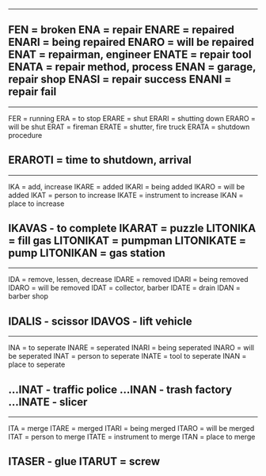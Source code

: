 -----
FEN = broken
ENA = repair
ENARE = repaired
ENARI = being repaired
ENARO = will be repaired
ENAT = repairman, engineer
ENATE = repair tool
ENATA = repair method, process
ENAN = garage, repair shop
ENASI = repair success
ENANI = repair fail
------

-----
FER = running
ERA = to stop
ERARE = shut
ERARI = shutting down
ERARO = will be shut
ERAT = fireman
ERATE = shutter, fire truck
ERATA = shutdown procedure

ERAROTI = time to shutdown, arrival
------

-----
IKA = add, increase
IKARE = added
IKARI = being added
IKARO = will be added
IKAT = person to increase
IKATE = instrument to increase
IKAN = place to increase

IKAVAS - to complete
IKARAT = puzzle
LITONIKA = fill gas
LITONIKAT = pumpman
LITONIKATE = pump
LITONIKAN = gas station
------

-----
IDA = remove, lessen, decrease
IDARE = removed
IDARI = being removed
IDARO = will be removed
IDAT = collector, barber
IDATE = drain
IDAN = barber shop

IDALIS - scissor
IDAVOS - lift vehicle
------

-----
INA = to seperate
INARE = seperated
INARI = being seperated
INARO = will be seperated
INAT = person to seperate
INATE = tool to seperate
INAN = place to seperate

...INAT - traffic police
...INAN - trash factory
...INATE - slicer
------


-----
ITA = merge
ITARE = merged
ITARI = being merged
ITARO = will be merged
ITAT = person to merge
ITATE = instrument to merge
ITAN = place to merge

ITASER - glue
ITARUT = screw
------